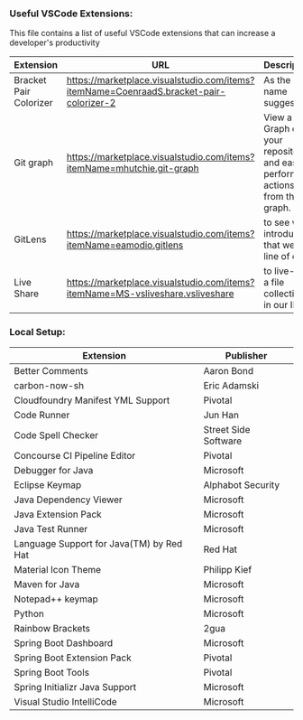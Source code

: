 ### Useful VSCode Extensions:
This file contains a list of useful VSCode extensions that can increase a developer's productivity

| Extension              | URL                                                                                    | Description                                                                         |
|------------------------|----------------------------------------------------------------------------------------|-------------------------------------------------------------------------------------|
| Bracket Pair Colorizer | https://marketplace.visualstudio.com/items?itemName=CoenraadS.bracket-pair-colorizer-2 | As the name suggests                                                                |
| Git graph              | https://marketplace.visualstudio.com/items?itemName=mhutchie.git-graph                 | View a Git Graph of your repository, and easily perform Git actions from the graph. |
| GitLens                | https://marketplace.visualstudio.com/items?itemName=eamodio.gitlens                    | to see who introduced that weird line of code                                       |
| Live Share             | https://marketplace.visualstudio.com/items?itemName=MS-vsliveshare.vsliveshare         | to live-edit a file collectively in our IDE                                         |


### Local Setup:

| Extension                                | Publisher            |
|------------------------------------------|----------------------|
| Better Comments                          | Aaron Bond           |
| carbon-now-sh                            | Eric Adamski         |
| Cloudfoundry Manifest YML Support        | Pivotal              |
| Code Runner                              | Jun Han              |
| Code Spell Checker                       | Street Side Software |
| Concourse CI Pipeline Editor             | Pivotal              |
| Debugger for Java                        | Microsoft            |
| Eclipse Keymap                           | Alphabot Security    |
| Java Dependency Viewer                   | Microsoft            |
| Java Extension Pack                      | Microsoft            |
| Java Test Runner                         | Microsoft            |
| Language Support for Java(TM) by Red Hat | Red Hat              |
| Material Icon Theme                      | Philipp Kief         |
| Maven for Java                           | Microsoft            |
| Notepad++ keymap                         | Microsoft            |
| Python                                   | Microsoft            |
| Rainbow Brackets                         | 2gua                 |
| Spring Boot Dashboard                    | Microsoft            |
| Spring Boot Extension Pack               | Pivotal              |
| Spring Boot Tools                        | Pivotal              |
| Spring Initializr Java Support           | Microsoft            |
| Visual Studio IntelliCode                | Microsoft            |

